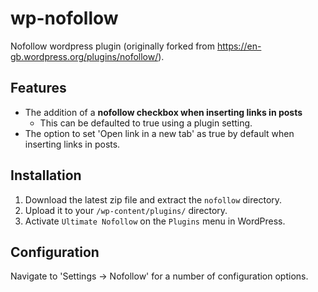 # wp-nofollow

Nofollow wordpress plugin (originally forked from https://en-gb.wordpress.org/plugins/nofollow/).

## Features

* The addition of a **nofollow checkbox when inserting links in posts**
  * This can be defaulted to true using a plugin setting.
* The option to set 'Open link in a new tab' as true by default when inserting links in posts.

## Installation

1. Download the latest zip file and extract the `nofollow` directory.
2. Upload it to your `/wp-content/plugins/` directory.
3. Activate `Ultimate Nofollow` on the `Plugins` menu in WordPress.

## Configuration

Navigate to 'Settings -> Nofollow' for a number of configuration options.
